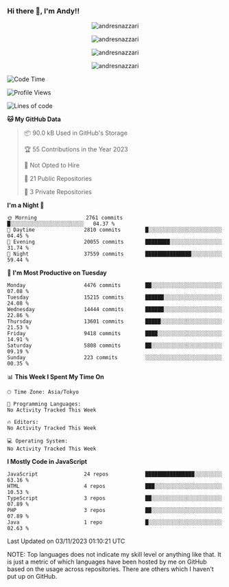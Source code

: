 ### Hi there 👋, I'm Andy!!

<p align="center" >
  <img src="https://github-profile-trophy.vercel.app/?username=AndresNazzari&theme=dracula&column=-1" alt="andresnazzari"/>
</p>

<p align="center">
  <img  src="https://github-readme-stats.vercel.app/api?username=AndresNazzari&count_private=true&show_icons=true&theme=dracula" alt="andresnazzari"/>
</p>
<p align="center">
  <img  src="https://github-readme-stats.vercel.app/api/top-langs/?username=AndresNazzari&layout=compact" alt="andresnazzari"/>
</p>
<p align="center" >
  <img src="https://github-readme-stats.vercel.app/api/wakatime?username=AndresNazzari" alt="andresnazzari"/>
</p>

<!--START_SECTION:waka-->
![Code Time](http://img.shields.io/badge/Code%20Time-966%20hrs%209%20mins-blue)

![Profile Views](http://img.shields.io/badge/Profile%20Views-0-blue)

![Lines of code](https://img.shields.io/badge/From%20Hello%20World%20I%27ve%20Written-14.4%20million%20lines%20of%20code-blue)

**🐱 My GitHub Data** 

> 📦 90.0 kB Used in GitHub's Storage 
 > 
> 🏆 55 Contributions in the Year 2023
 > 
> 🚫 Not Opted to Hire
 > 
> 📜 21 Public Repositories 
 > 
> 🔑 3 Private Repositories 
 > 
**I'm a Night 🦉** 

```text
🌞 Morning                2761 commits        █░░░░░░░░░░░░░░░░░░░░░░░░   04.37 % 
🌆 Daytime                2810 commits        █░░░░░░░░░░░░░░░░░░░░░░░░   04.45 % 
🌃 Evening                20055 commits       ████████░░░░░░░░░░░░░░░░░   31.74 % 
🌙 Night                  37559 commits       ███████████████░░░░░░░░░░   59.44 % 
```
📅 **I'm Most Productive on Tuesday** 

```text
Monday                   4476 commits        ██░░░░░░░░░░░░░░░░░░░░░░░   07.08 % 
Tuesday                  15215 commits       ██████░░░░░░░░░░░░░░░░░░░   24.08 % 
Wednesday                14444 commits       ██████░░░░░░░░░░░░░░░░░░░   22.86 % 
Thursday                 13601 commits       █████░░░░░░░░░░░░░░░░░░░░   21.53 % 
Friday                   9418 commits        ████░░░░░░░░░░░░░░░░░░░░░   14.91 % 
Saturday                 5808 commits        ██░░░░░░░░░░░░░░░░░░░░░░░   09.19 % 
Sunday                   223 commits         ░░░░░░░░░░░░░░░░░░░░░░░░░   00.35 % 
```


📊 **This Week I Spent My Time On** 

```text
🕑︎ Time Zone: Asia/Tokyo

💬 Programming Languages: 
No Activity Tracked This Week

🔥 Editors: 
No Activity Tracked This Week

💻 Operating System: 
No Activity Tracked This Week
```

**I Mostly Code in JavaScript** 

```text
JavaScript               24 repos            ████████████████░░░░░░░░░   63.16 % 
HTML                     4 repos             ███░░░░░░░░░░░░░░░░░░░░░░   10.53 % 
TypeScript               3 repos             ██░░░░░░░░░░░░░░░░░░░░░░░   07.89 % 
PHP                      3 repos             ██░░░░░░░░░░░░░░░░░░░░░░░   07.89 % 
Java                     1 repo              █░░░░░░░░░░░░░░░░░░░░░░░░   02.63 % 
```




 Last Updated on 03/11/2023 01:10:21 UTC
<!--END_SECTION:waka-->

NOTE: Top languages does not indicate my skill level or anything like that. It is just a metric of which languages have been hosted by me on GitHub based on the usage across repositories. There are others which I haven't put up on GitHub.

<!-- Here are some ideas to get you started:

-   🔭 I’m currently working on ...
-   🌱 I’m currently learning ...
-   👯 I’m looking to collaborate on ...
-   🤔 I’m looking for help with ...
-   💬 Ask me about ...
-   📫 How to reach me: ...
-   😄 Pronouns: ...
-   ⚡ Fun fact: ... -->

